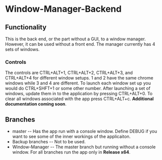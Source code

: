 # Window-Manager-Backend
## Functionality
This is the back end, or the part without a GUI, to a window manager. However, it can be used without a front end. The manager currently has 4 sets of windows.
### Controls
The controls are CTRL+ALT+1, CTRL+ALT+2, CTRL+ALT+3, and CTRL+ALT+4 for different window setups. 1 and 2 have the same chrome windows while 3 and 4 are different. 
To launch each window set up you would do CTRL+SHFT+1 or some other number. After launching a set of windows, update them in to the application by pressing CTRL+ALT+0.
To clear all windows associated with the app press CTRL+ALT+c. **Additional documentation coming soon**.
## Branches
* master -- Has the app run with a console window. Define DEBUG if you want to see some of the inner workings of the applicaiton.
* Backup branches -- Not to be used.
* Window-Manager -- The master branch but running without a console window. 
For all branches run the app only in **Release x64**.
